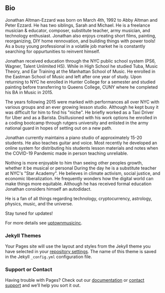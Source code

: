 ## Bio

Jonathan Altman-Ezzard was born on March 4th, 1992 to Abby Altman and Peter Ezzard. He has two siblings, Sarah and Michael. He is a freelance musician & educator, composer, substitute teacher, army musician, and technology enthusiast. Jonathan also enjoys creating short films, painting, reorganizing, DIY home rennovation, and building things with power tools! As a busy young professional in a volatile job market he is constantly searching for oppurtunities to reinvent himself. 

Jonathan received education through the NYC public school system (PS6, Wagner, Talent Unlimited HS). While in High School he studied Tuba, Music Theory, and Ear Training at the Manhattan School of Music. He enrolled in the Eastman School of Music and left after one year of study. Upon returning to NYC he enrolled in Hunter College for a semester and studied painting before transferring to Queens College, CUNY where he completed his BA in Music in 2015.

The years following 2015 were marked with performances all over NYC with various groups and an ever growing lesson studio. Although he kept busy it was difficult for him to find his "niche". He briefly worked as a Taxi Driver for Uber and as a Barista. Disillusioned with his work options he enrolled in a coding bootcamp through rutgers university and enlisted in the army national guard in hopes of setting out on a new path. 

Jonathan currently maintains a piano studio of approximately 15-20 students. He also teaches guitar and voice. Most recently he developed an online system for distributing his students lesson materials and notes when the COVID-19 Pandemic made in person teaching unreliable.  

Nothing is more enjoyable to him than seeing other peoples growth, whether it be musical or personal During the day he is a substitute teacher at NYC's "Star Academy". He believes in climate activism, social justice, and economic liberalization. He frequently wonders how the digital world can make things more equitable. Although he has received formal education Jonathan considers himself an autodidact. 

He is a fan of all things regarding technology, cryptocurrency, astrology, physics, music, and the universe. 

Stay tuned for updates!     




For more details see [uptownmusicinc](https://www.uptownmusic.nyc).

### Jekyll Themes

Your Pages site will use the layout and styles from the Jekyll theme you have selected in your [repository settings](https://github.com/jaltmane/jaltmane.github.io/settings). The name of this theme is saved in the Jekyll `_config.yml` configuration file.

### Support or Contact

Having trouble with Pages? Check out our [documentation](https://docs.github.com/categories/github-pages-basics/) or [contact support](https://support.github.com/contact) and we’ll help you sort it out.

